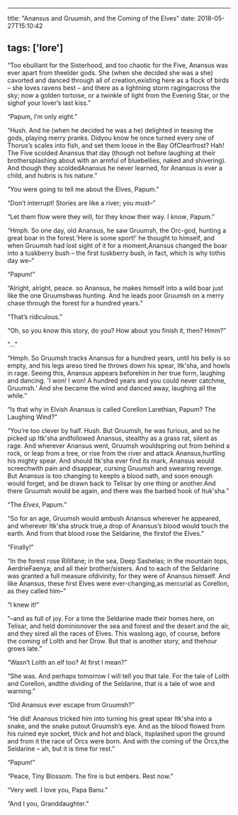 
---
title: "Anansus and Gruumsh, and the Coming of the Elves"
date: 2018-05-27T15:10:42

tags: ['lore']
---
“Too ebulliant for the Sisterhood, and too chaotic for the Five, Anansus was ever apart from theelder gods. She (when she decided she was a she) cavorted and danced through all of creation,existing here as a flock of birds – she loves ravens best – and there as a lightning storm ragingacross the sky; now a golden tortoise, or a twinkle of light from the Evening Star, or the sighof your lover’s last kiss.”

“Papum, I’m only eight.”

“Hush. And he (when he decided he was a he) delighted in teasing the gods, playing merry pranks. Didyou know he once turned every one of Thorus’s scales into fish, and set them loose in the Bay OfClearfrost? Hah! The Five scolded Anansus that day (though not before laughing at their brothersplashing about with an armful of bluebellies, naked and shivering). And though they scoldedAnansus he never learned, for Anansus is ever a child, and hubris is his nature.”

“You were going to tell me about the Elves, Papum.”

“Don’t interrupt! Stories are like a river; you must–”

“Let them flow were they will, for they know their way. I <em>know</em>, Papum.”

“Hmph. So one day, old Anansus, he saw Gruumsh, the Orc-god, hunting a great boar in the forest.‘Here is some sport!’ he thought to himself, and when Gruumsh had lost sight of it for a moment,Anansus changed the boar into a tuskberry bush – the first tuskberry bush, in fact, which is why tothis day we–”

“Papum!”

“Alright, alright, peace. so Anansus, he makes himself into a wild boar just like the one Gruumshwas hunting. And he leads poor Gruumsh on a merry chase through the forest for a hundred years.”

“That’s ridiculous.”

“Oh, so you know this story, do you? How about you finish it, then? Hmm?”

“…”

“Hmph. So Gruumsh tracks Anansus for a hundred years, until his belly is so empty, and his legs areso tired he throws down his spear, Itk'sha, and howls in rage. Seeing this, Anansus appears beforehim in her true form, laughing and dancing. 'I won! I won! A hundred years and you could never catchme, Gruumsh.’ And she became the wind and danced away, laughing all the while.”

“Is that why in Elvish Anansus is called Corellon Larethian, Papum? The Laughing Wind?”

“You’re too clever by half. Hush. But Gruumsh, he was furious, and so he picked up Itk'sha andfollowed Anansus, stealthy as a grass rat, silent as rage. And wherever Anansus went, Gruumsh wouldspring out from behind a rock, or leap from a tree, or rise from the river and attack Anansus,hurtling his mighty spear. And should Itk'sha ever find its mark, Anansus would screechwith pain and disappear, cursing Gruumsh and swearing revenge. But Anansus is too changing to keepto a blood oath, and soon enough would forget, and be drawn back to Telisar by one thing or another.And there Gruumsh would be again, and there was the barbed hook of Ituk'sha.”

“The <em>Elves</em>, Papum.”

“So for an age, Gruumsh would ambush Anansus wherever he appeared, and wherever Itk'sha struck true,a drop of Anansus’s blood would touch the earth. And from that blood rose the Seldarine, the firstof the Elves.”

“Finally!”

“In the forest rose Rillifane; in the sea, Deep Sashelas; in the mountain tops, AerdrieFaenya; and all their brother/sisters. And to each of the Seldarine was granted a full measure ofdivinity, for they were of Anansus himself. And like Anansus, these first Elves were ever-changing,as mercurial as Corellon, as they called him–”

“I knew it!”

“–and as full of joy. For a time the Seldarine made their homes here, on Telisar, and held dominionover the sea and forest and the desert and the air, and they sired all the races of Elves. This waslong ago, of course, before the coming of Lolth and her Drow. But that is another story, and thehour grows late.”

“Wasn’t Lolth an elf too? At first I mean?”

“She was. And perhaps tomorrow I will tell you that tale. For the tale of Lolth and Corellon, andthe dividing of the Seldarine, that is a tale of woe and warning.”

“Did Anansus ever escape from Gruumsh?”

“He did! Anansus tricked him into turning his great spear Itk'sha into a snake, and the snake putout Gruumsh’s eye. And as the blood flowed from his ruined eye socket, thick and hot and black, itsplashed upon the ground and from it the race of Orcs were born. And with the coming of the Orcs,the Seldarine – ah, but it is time for rest.”

“Papum!”

“Peace, Tiny Blossom. The fire is but embers. Rest now.”

“Very well. I love you, Papa Banu.”

“And I you, Granddaughter.”


